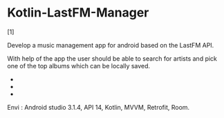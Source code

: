 # Kotlin-LastFM-Manager

[1]

Develop a music management app for android based on the LastFM API.

With help of the app the user should be able to search for artists and pick one of the top albums which can be locally saved.

+
+
+

Envi : Android studio 3.1.4, API 14, Kotlin, MVVM, Retrofit, Room.


